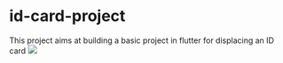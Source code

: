 # id-card-project
This project aims at building a basic project in flutter for displacing an ID card
![](../assets/sample-image.png)
